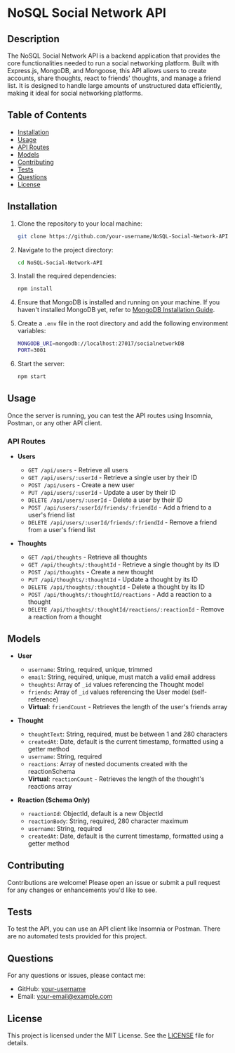 # NoSQL Social Network API

## Description

The NoSQL Social Network API is a backend application that provides the core functionalities needed to run a social networking platform. Built with Express.js, MongoDB, and Mongoose, this API allows users to create accounts, share thoughts, react to friends' thoughts, and manage a friend list. It is designed to handle large amounts of unstructured data efficiently, making it ideal for social networking platforms.

## Table of Contents

- [Installation](#installation)
- [Usage](#usage)
- [API Routes](#api-routes)
- [Models](#models)
- [Contributing](#contributing)
- [Tests](#tests)
- [Questions](#questions)
- [License](#license)

## Installation

1. Clone the repository to your local machine:

    ```bash
    git clone https://github.com/your-username/NoSQL-Social-Network-API.git
    ```

2. Navigate to the project directory:

    ```bash
    cd NoSQL-Social-Network-API
    ```

3. Install the required dependencies:

    ```bash
    npm install
    ```

4. Ensure that MongoDB is installed and running on your machine. If you haven't installed MongoDB yet, refer to [MongoDB Installation Guide](https://docs.mongodb.com/manual/installation/).

5. Create a `.env` file in the root directory and add the following environment variables:

    ```bash
    MONGODB_URI=mongodb://localhost:27017/socialnetworkDB
    PORT=3001
    ```

6. Start the server:

    ```bash
    npm start
    ```

## Usage

Once the server is running, you can test the API routes using Insomnia, Postman, or any other API client.

### API Routes

- **Users**
  - `GET /api/users` - Retrieve all users
  - `GET /api/users/:userId` - Retrieve a single user by their ID
  - `POST /api/users` - Create a new user
  - `PUT /api/users/:userId` - Update a user by their ID
  - `DELETE /api/users/:userId` - Delete a user by their ID
  - `POST /api/users/:userId/friends/:friendId` - Add a friend to a user's friend list
  - `DELETE /api/users/:userId/friends/:friendId` - Remove a friend from a user's friend list

- **Thoughts**
  - `GET /api/thoughts` - Retrieve all thoughts
  - `GET /api/thoughts/:thoughtId` - Retrieve a single thought by its ID
  - `POST /api/thoughts` - Create a new thought
  - `PUT /api/thoughts/:thoughtId` - Update a thought by its ID
  - `DELETE /api/thoughts/:thoughtId` - Delete a thought by its ID
  - `POST /api/thoughts/:thoughtId/reactions` - Add a reaction to a thought
  - `DELETE /api/thoughts/:thoughtId/reactions/:reactionId` - Remove a reaction from a thought

## Models

- **User**
  - `username`: String, required, unique, trimmed
  - `email`: String, required, unique, must match a valid email address
  - `thoughts`: Array of `_id` values referencing the Thought model
  - `friends`: Array of `_id` values referencing the User model (self-reference)
  - **Virtual**: `friendCount` - Retrieves the length of the user's friends array

- **Thought**
  - `thoughtText`: String, required, must be between 1 and 280 characters
  - `createdAt`: Date, default is the current timestamp, formatted using a getter method
  - `username`: String, required
  - `reactions`: Array of nested documents created with the reactionSchema
  - **Virtual**: `reactionCount` - Retrieves the length of the thought's reactions array

- **Reaction (Schema Only)**
  - `reactionId`: ObjectId, default is a new ObjectId
  - `reactionBody`: String, required, 280 character maximum
  - `username`: String, required
  - `createdAt`: Date, default is the current timestamp, formatted using a getter method

## Contributing

Contributions are welcome! Please open an issue or submit a pull request for any changes or enhancements you'd like to see.

## Tests

To test the API, you can use an API client like Insomnia or Postman. There are no automated tests provided for this project.

## Questions

For any questions or issues, please contact me:

- GitHub: [your-username](https://github.com/your-username)
- Email: your-email@example.com

## License

This project is licensed under the MIT License. See the [LICENSE](LICENSE) file for details.
